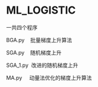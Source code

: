 # ML_LOGISTIC
一共四个程序

BGA.py    批量梯度上升算法


SGA.py    随机梯度上升


SGA_1.py  改进的随机梯度上升



MA.py     动量法优化的梯度上升算法
